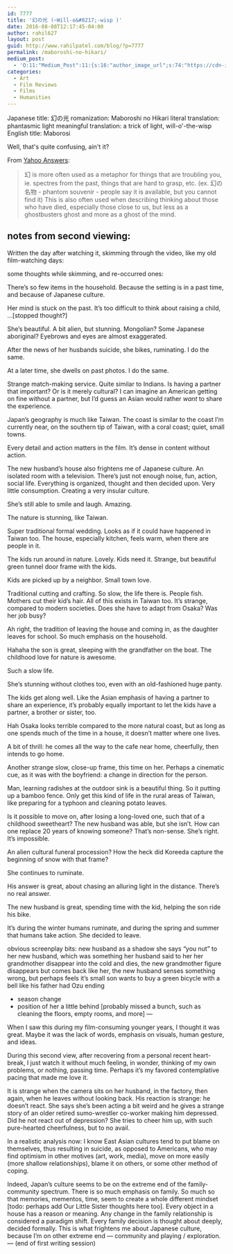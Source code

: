 ```yaml
---
id: 7777
title: '幻の光 (~Will-o&#8217;-wisp )'
date: 2016-08-08T12:17:45-04:00
author: rahil627
layout: post
guid: http://www.rahilpatel.com/blog/?p=7777
permalink: /maboroshi-no-hikari/
medium_post:
  - 'O:11:"Medium_Post":11:{s:16:"author_image_url";s:74:"https://cdn-images-1.medium.com/fit/c/200/200/1*dmbNkD5D-u45r44go_cf0g.png";s:10:"author_url";s:28:"https://medium.com/@rahil627";s:11:"byline_name";N;s:12:"byline_email";N;s:10:"cross_link";s:2:"no";s:2:"id";s:12:"bdf645a6244b";s:21:"follower_notification";s:3:"yes";s:7:"license";s:19:"all-rights-reserved";s:14:"publication_id";s:12:"7a04709b0155";s:6:"status";s:6:"public";s:3:"url";s:89:"https://medium.com/@rahil627/%E5%B9%BB%E3%81%AE%E5%85%89-maboroshi-no-hikari-bdf645a6244b";}'
categories:
  - Art
  - Film Reviews
  - Films
  - Humanities
---
```

Japanese title: 幻の光
romanization: Maboroshi no Hikari
literal translation: phantasmic light
meaningful translation: a trick of light, will-o'-the-wisp
English title: Maborosi

Well, that's quite confusing, ain't it?

From <a href="https://answers.yahoo.com/question/index?qid=20100112083031AA1feLj">Yahoo Answers</a>:
<blockquote>幻 is more often used as a metaphor for things that are troubling you, ie. spectres from the past, things that are hard to grasp, etc. (ex. 幻の名物 - phantom souvenir - people say it is available, but you cannot find it) This is also often used when describing thinking about those who have died, especially those close to us, but less as a ghostbusters ghost and more as a ghost of the mind.</blockquote>

<h2> notes from second viewing: </h2>

Written the day after watching it, skimming through the video, like my old film-watching days:

some thoughts while skimming, and re-occurred ones:

There’s so few items in the household. Because the setting is in a past time, and because of Japanese culture.

Her mind is stuck on the past. It’s too difficult to think about raising a child, …[stopped thought?]

She’s beautiful. A bit alien, but stunning. Mongolian? Some Japanese aboriginal? Eyebrows and eyes are almost exaggerated.

After the news of her husbands suicide, she bikes, ruminating. I do the same.

At a later time, she dwells on past photos. I do the same.

Strange match-making service. Quite similar to Indians. Is having a partner that important? Or is it merely cultural? I can imagine an American getting on fine without a partner, but I’d guess an Asian would rather *want* to share the experience.

Japan’s geography is much like Taiwan. The coast is similar to the coast I’m currently near, on the southern tip of Taiwan, with a coral coast; quiet, small towns.

Every detail and action matters in the film. It’s dense in content without action.

The new husband’s house also frightens me of Japanese culture. An isolated room with a television. There’s just not enough noise, fun, action, social life. Everything is organized, thought and then decided upon. Very little consumption. Creating a very insular culture.

She’s still able to smile and laugh. Amazing.

The nature is stunning, like Taiwan.

Super traditional formal wedding. Looks as if it could have happened in Taiwan too. The house, especially kitchen, feels warm, when there are people in it.

The kids run around in nature. Lovely. Kids need it. Strange, but beautiful green tunnel door frame with the kids.

Kids are picked up by a neighbor. Small town love.

Traditional cutting and crafting. So slow, the life there is. People fish. Mothers cut their kid’s hair. All of this exists in Taiwan too. It’s strange, compared to modern societies. Does she have to adapt from Osaka? Was her job busy?

Ah right, the tradition of leaving the house and coming in, as the daughter leaves for school. So much emphasis on the household.

Hahaha the son is great, sleeping with the grandfather on the boat. The childhood love for nature is awesome.

Such a slow life.

She’s stunning without clothes too, even with an old-fashioned huge panty.

The kids get along well. Like the Asian emphasis of having a partner to share an experience, it’s probably equally important to let the kids have a partner, a brother or sister, too.

Hah Osaka looks terrible compared to the more natural coast, but as long as one spends much of the time in a house, it doesn’t matter where one lives.

A bit of thrill: he comes all the way to the cafe near home, cheerfully, then intends to go home.

Another strange slow, close-up frame, this time on her. Perhaps a cinematic cue, as it was with the boyfriend: a change in direction for the person.

Man, learning radishes at the outdoor sink is a beautiful thing. So it putting up a bamboo fence. Only get this kind of life in the rural areas of Taiwan, like preparing for a typhoon and cleaning potato leaves.

Is it possible to move on, after losing a long-loved one, such that of a childhood sweetheart? The new husband was able, but she isn’t. How can one replace 20 years of knowing someone? That’s non-sense. She’s right. It’s impossible.

An alien cultural funeral procession? How the heck did Koreeda capture the beginning of snow with that frame?

She continues to ruminate.

His answer is great, about chasing an alluring light in the distance. There’s no real answer.

The new husband is great, spending time with the kid, helping the son ride his bike.

It’s during the winter humans ruminate, and during the spring and summer that humans take action. She decided to leave.

obvious screenplay bits:
new husband as a shadow
she says “you nut” to her new husband, which was something her husband said to her
her grandmother disappear into the cold and dies, the new grandmother figure disappears but comes back
like her, the new husband senses something wrong, but perhaps feels it’s small
son wants to buy a green bicycle with a bell like his father had
Ozu ending
  - season change
  - position of her a little behind
[probably missed a bunch, such as cleaning the floors, empty rooms, and more]
—

When I saw this during my film-consuming younger years, I thought it was great. Maybe it was the lack of words, emphasis on visuals, human gesture, and ideas.

During this second view, after recovering from a personal recent heart-break, I just watch it without much feeling, in wonder, thinking of my own problems, or nothing, passing time. Perhaps it’s my favored contemplative pacing that made me love it.

It is strange when the camera sits on her husband, in the factory, then again, when he leaves without looking back. His reaction is strange: he doesn’t react. She says she’s been acting a bit weird and he gives a strange story of an older retired sumo-wrestler co-worker making him depressed. Did he not react out of depression? She tries to cheer him up, with such pure-hearted cheerfulness, but to no avail.

In a realistic analysis now: I know East Asian cultures tend to put blame on themselves, thus resulting in suicide, as opposed to Americans, who may find optimism in other motives (art, work, media), move on more easily (more shallow relationships), blame it on others, or some other method of coping.

Indeed, Japan’s culture seems to be on the extreme end of the family-community spectrum. There is so much emphasis on family. So much so that memories, mementos, time, seem to create a whole different mindset [todo: perhaps add Our Little Sister thoughts here too]. Every object in a house has a reason or meaning. Any change in the family relationship is considered a paradigm shift. Every family decision is thought about deeply, decided formally. This is what frightens me about Japanese culture, because I’m on other extreme end — community and playing / exploration.
— (end of first writing session)

